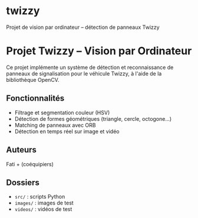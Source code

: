 # twizzy
Projet de vision par ordinateur – détection de panneaux Twizzy
# Projet Twizzy – Vision par Ordinateur

Ce projet implémente un système de détection et reconnaissance de panneaux de signalisation pour le véhicule Twizzy, à l'aide de la bibliothèque OpenCV.

## Fonctionnalités
- Filtrage et segmentation couleur (HSV)
- Détection de formes géométriques (triangle, cercle, octogone…)
- Matching de panneaux avec ORB
- Détection en temps réel sur image et vidéo

## Auteurs
Fati + (coéquipiers)

## Dossiers
- `src/` : scripts Python
- `images/` : images de test
- `videos/` : vidéos de test

